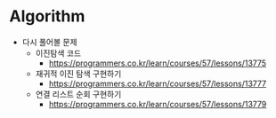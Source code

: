 # Algorithm

- 다시 풀어볼 문제
  - 이진탐색 코드
    - https://programmers.co.kr/learn/courses/57/lessons/13775
  - 재귀적 이진 탐색 구현하기
    - https://programmers.co.kr/learn/courses/57/lessons/13777
  - 연결 리스트 순회 구현하기
    - https://programmers.co.kr/learn/courses/57/lessons/13779

